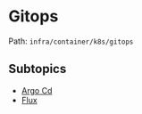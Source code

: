 # Gitops

Path: `infra/container/k8s/gitops`

## Subtopics
- [Argo Cd](./argo_cd/README.md)
- [Flux](./flux/README.md)
